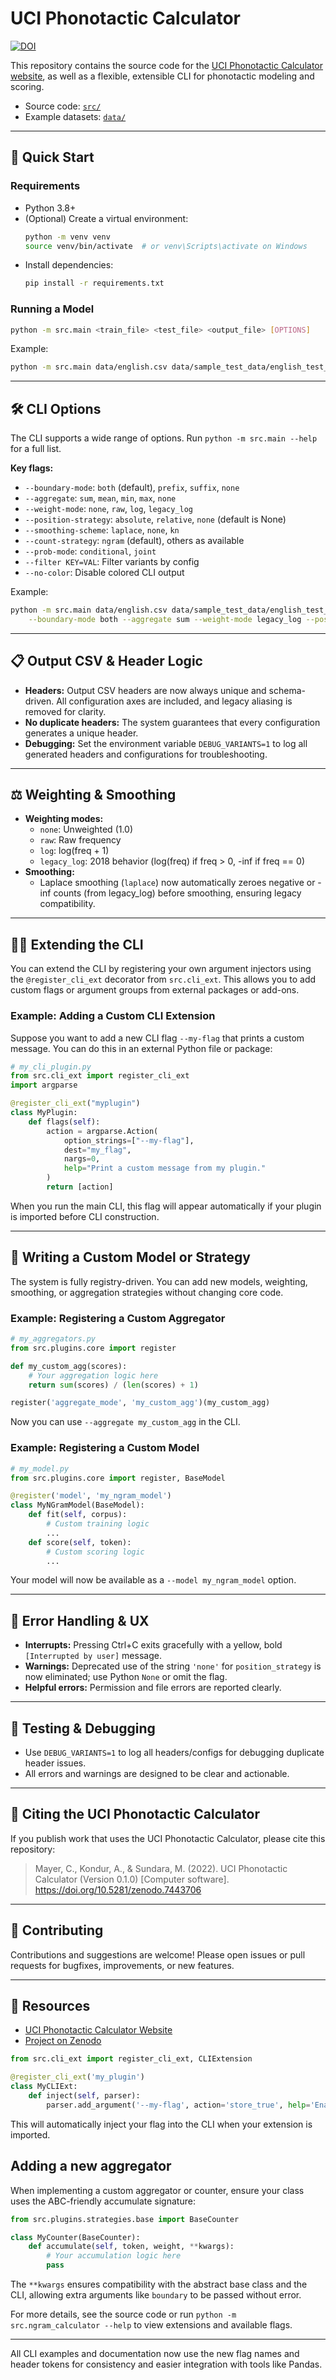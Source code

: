 # UCI Phonotactic Calculator

[![DOI](https://zenodo.org/badge/476894916.svg)](https://zenodo.org/badge/latestdoi/476894916)

This repository contains the source code for the [UCI Phonotactic Calculator website](https://phonotactics.socsci.uci.edu/), as well as a flexible, extensible CLI for phonotactic modeling and scoring.

- Source code: [`src/`](./src)
- Example datasets: [`data/`](./data)

---

## 🚀 Quick Start

### Requirements
- Python 3.8+
- (Optional) Create a virtual environment:
  ```bash
  python -m venv venv
  source venv/bin/activate  # or venv\Scripts\activate on Windows
  ```
- Install dependencies:
  ```bash
  pip install -r requirements.txt
  ```

### Running a Model

```bash
python -m src.main <train_file> <test_file> <output_file> [OPTIONS]
```
Example:
```bash
python -m src.main data/english.csv data/sample_test_data/english_test_data.csv output.csv --boundary-mode both --aggregate sum --weight-mode legacy_log
```

---

## 🛠️ CLI Options

The CLI supports a wide range of options. Run `python -m src.main --help` for a full list.

**Key flags:**
- `--boundary-mode`: `both` (default), `prefix`, `suffix`, `none`
- `--aggregate`: `sum`, `mean`, `min`, `max`, `none`
- `--weight-mode`: `none`, `raw`, `log`, `legacy_log`
- `--position-strategy`: `absolute`, `relative`, `none` (default is None)
- `--smoothing-scheme`: `laplace`, `none`, `kn`
- `--count-strategy`: `ngram` (default), others as available
- `--prob-mode`: `conditional`, `joint`
- `--filter KEY=VAL`: Filter variants by config
- `--no-color`: Disable colored CLI output

Example:
```bash
python -m src.main data/english.csv data/sample_test_data/english_test_data.csv output.csv \
    --boundary-mode both --aggregate sum --weight-mode legacy_log --position-strategy absolute
```

---

## 📋 Output CSV & Header Logic

- **Headers:** Output CSV headers are now always unique and schema-driven. All configuration axes are included, and legacy aliasing is removed for clarity.
- **No duplicate headers:** The system guarantees that every configuration generates a unique header.
- **Debugging:** Set the environment variable `DEBUG_VARIANTS=1` to log all generated headers and configurations for troubleshooting.

---

## ⚖️ Weighting & Smoothing

- **Weighting modes:**
    - `none`: Unweighted (1.0)
    - `raw`: Raw frequency
    - `log`: log(freq + 1)
    - `legacy_log`: 2018 behavior (log(freq) if freq > 0, -inf if freq == 0)
- **Smoothing:**
    - Laplace smoothing (`laplace`) now automatically zeroes negative or -inf counts (from legacy_log) before smoothing, ensuring legacy compatibility.

---

## 🧑‍💻 Extending the CLI

You can extend the CLI by registering your own argument injectors using the `@register_cli_ext` decorator from `src.cli_ext`. This allows you to add custom flags or argument groups from external packages or add-ons.

### Example: Adding a Custom CLI Extension

Suppose you want to add a new CLI flag `--my-flag` that prints a custom message. You can do this in an external Python file or package:

```python
# my_cli_plugin.py
from src.cli_ext import register_cli_ext
import argparse

@register_cli_ext("myplugin")
class MyPlugin:
    def flags(self):
        action = argparse.Action(
            option_strings=["--my-flag"],
            dest="my_flag",
            nargs=0,
            help="Print a custom message from my plugin."
        )
        return [action]
```

When you run the main CLI, this flag will appear automatically if your plugin is imported before CLI construction.

---

## 🧩 Writing a Custom Model or Strategy

The system is fully registry-driven. You can add new models, weighting, smoothing, or aggregation strategies without changing core code.

### Example: Registering a Custom Aggregator

```python
# my_aggregators.py
from src.plugins.core import register

def my_custom_agg(scores):
    # Your aggregation logic here
    return sum(scores) / (len(scores) + 1)

register('aggregate_mode', 'my_custom_agg')(my_custom_agg)
```

Now you can use `--aggregate my_custom_agg` in the CLI.

### Example: Registering a Custom Model

```python
# my_model.py
from src.plugins.core import register, BaseModel

@register('model', 'my_ngram_model')
class MyNGramModel(BaseModel):
    def fit(self, corpus):
        # Custom training logic
        ...
    def score(self, token):
        # Custom scoring logic
        ...
```

Your model will now be available as a `--model my_ngram_model` option.

---

## 🐞 Error Handling & UX

- **Interrupts:** Pressing Ctrl+C exits gracefully with a yellow, bold `[Interrupted by user]` message.
- **Warnings:** Deprecated use of the string `'none'` for `position_strategy` is now eliminated; use Python `None` or omit the flag.
- **Helpful errors:** Permission and file errors are reported clearly.

---

## 🧪 Testing & Debugging

- Use `DEBUG_VARIANTS=1` to log all headers/configs for debugging duplicate header issues.
- All errors and warnings are designed to be clear and actionable.

---

## 📖 Citing the UCI Phonotactic Calculator

If you publish work that uses the UCI Phonotactic Calculator, please cite this repository:

> Mayer, C., Kondur, A., & Sundara, M. (2022). UCI Phonotactic Calculator (Version 0.1.0) [Computer software]. https://doi.org/10.5281/zenodo.7443706

---

## 🤝 Contributing

Contributions and suggestions are welcome! Please open issues or pull requests for bugfixes, improvements, or new features.

---

## 🔗 Resources
- [UCI Phonotactic Calculator Website](https://phonotactics.socsci.uci.edu/)
- [Project on Zenodo](https://doi.org/10.5281/zenodo.7443706)

```python
from src.cli_ext import register_cli_ext, CLIExtension

@register_cli_ext('my_plugin')
class MyCLIExt:
    def inject(self, parser):
        parser.add_argument('--my-flag', action='store_true', help='Enable my feature')
```

This will automatically inject your flag into the CLI when your extension is imported.

## Adding a new aggregator

When implementing a custom aggregator or counter, ensure your class uses the ABC-friendly accumulate signature:

```python
from src.plugins.strategies.base import BaseCounter

class MyCounter(BaseCounter):
    def accumulate(self, token, weight, **kwargs):
        # Your accumulation logic here
        pass
```

The `**kwargs` ensures compatibility with the abstract base class and the CLI, allowing extra arguments like `boundary` to be passed without error.

For more details, see the source code or run `python -m src.ngram_calculator --help` to view extensions and available flags.

---

All CLI examples and documentation now use the new flag names and header tokens for consistency and easier integration with tools like Pandas.
